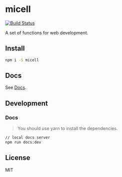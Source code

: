 # micell

[![Build Status](https://travis-ci.com/Alex1990/micell.svg?token=ZA7x9KTLugdB4jX4ZUmj&branch=master)](https://travis-ci.com/Alex1990/micell)

A set of functions for web development.

## Install

```sh
npm i -S micell
```

## Docs

See [Docs](https://micell.org/docs).

## Development

### Docs

> You should use yarn to install the dependencies.

```sh
// local docs server
npm run docs:dev
```

## License

MIT

